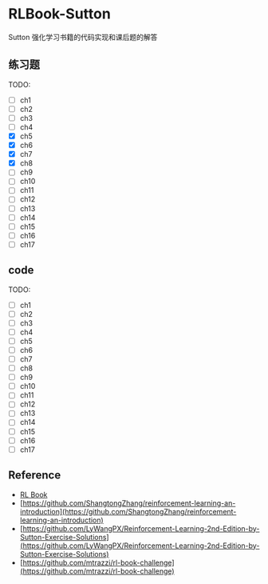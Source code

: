 # RLBook-Sutton
Sutton 强化学习书籍的代码实现和课后题的解答

## 练习题
TODO:
- [ ] ch1 
- [ ] ch2 
- [ ] ch3 
- [ ] ch4 
- [X] ch5 
- [X] ch6 
- [X] ch7 
- [X] ch8 
- [ ] ch9 
- [ ] ch10 
- [ ] ch11 
- [ ] ch12 
- [ ] ch13 
- [ ] ch14 
- [ ] ch15 
- [ ] ch16 
- [ ] ch17 

## code
TODO:
- [ ] ch1 
- [ ] ch2 
- [ ] ch3 
- [ ] ch4 
- [ ] ch5 
- [ ] ch6 
- [ ] ch7 
- [ ] ch8 
- [ ] ch9 
- [ ] ch10 
- [ ] ch11 
- [ ] ch12 
- [ ] ch13 
- [ ] ch14 
- [ ] ch15 
- [ ] ch16 
- [ ] ch17 

## Reference
- [RL Book](http://incompleteideas.net/book/RLbook2020.pdf)
- [https://github.com/ShangtongZhang/reinforcement-learning-an-introduction](https://github.com/ShangtongZhang/reinforcement-learning-an-introduction)
- [https://github.com/LyWangPX/Reinforcement-Learning-2nd-Edition-by-Sutton-Exercise-Solutions](https://github.com/LyWangPX/Reinforcement-Learning-2nd-Edition-by-Sutton-Exercise-Solutions)
- [https://github.com/mtrazzi/rl-book-challenge](https://github.com/mtrazzi/rl-book-challenge)